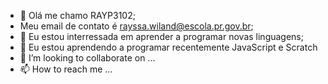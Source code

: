 - 👋 Olá me chamo RAYP3102;
- Meu email de contato é rayssa.wiland@escola.pr.gov.br;
- 👀 Eu estou interressada em aprender a programar novas linguagens;
- 🌱 Eu estou aprendendo a programar recentemente JavaScript e Scratch
- 💞️ I’m looking to collaborate on ...
- 📫 How to reach me ...

<!---
RAYP3102/RAYP3102 is a ✨ special ✨ repository because its `README.md` (this file) appears on your GitHub profile.
You can click the Preview link to take a look at your changes.
--->
